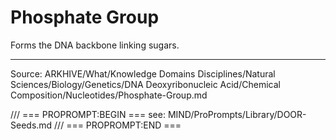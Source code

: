 # Phosphate Group

Forms the DNA backbone linking sugars.

---
Source: ARKHIVE/What/Knowledge Domains Disciplines/Natural Sciences/Biology/Genetics/DNA Deoxyribonucleic Acid/Chemical Composition/Nucleotides/Phosphate-Group.md

/// === PROPROMPT:BEGIN ===
see: MIND/ProPrompts/Library/DOOR-Seeds.md
/// === PROPROMPT:END ===
